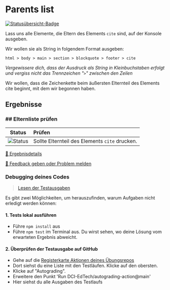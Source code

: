 # Parents list

[![Statusübersicht-Badge](../../blob/badges/.github/badges/autograding/badge.svg)](#Ergebnisse)

Lass uns alle Elemente, die Eltern des Elements `cite` sind, auf der Konsole ausgeben.

Wir wollen sie als String in folgendem Format ausgeben:

```
html > body > main > section > blockquote > footer > cite
```

_Vergewissere dich, dass der Ausdruck als String in Kleinbuchstaben erfolgt und vergiss nicht das Trennzeichen "`>`" zwischen den Zeilen_

Wir wollen, dass die Zeichenkette beim äußersten Elternteil des Elements cite beginnt, mit dem wir begonnen haben.

<!-- Extra: Kannst du auch die Klassen, die jeder Parent hat, in denselben String einfügen, zum Beispiel: `section.page > blockquote`. -->

[//]: # 'autograding info start'

## Ergebnisse

### ## Elternliste prüfen

|                               Status                                | Prüfen                                         |
| :-----------------------------------------------------------------: | :--------------------------------------------- |
| ![Status](../../blob/badges/.github/badges/autograding/status0.svg) | Sollte Elternteil des Elements `cite` drucken. |

[🔬 Ergebnisdetails](https://github.com/DigitalCareerInstitute/Browser-DOM-traversing-parents-list/actions)

[📢 Feedback geben oder Problem melden](https://docs.google.com/forms/d/e/1FAIpQLSfS8wPh6bCMTLF2wmjiE5_UhPiOEnubEwwPLN_M8zTCjx5qbg/viewform?usp=pp_url&entry.652569746=Browser-DOM-traversing-parents-list&entry.2115011968=https%3A%2F%2Fgithub.com%2FDigitalCareerInstitute%2FBrowser-DOM-traversing-parents-list)

### Debugging deines Codes

> [Lesen der Testausgaben](https://github.com/DCI-EdTech/autograding-setup/wiki/Reading-test-outputs)

Es gibt zwei Möglichkeiten, um herauszufinden, warum Aufgaben nicht erledigt werden können:

#### 1. Tests lokal ausführen

- Führe `npm install` aus
- Führe `npm test` im Terminal aus. Du wirst sehen, wo deine Lösung vom erwarteten Ergebnis abweicht.

#### 2. Überprüfen der Testausgabe auf GitHub

- Gehe auf die [Registerkarte Aktionen deines Übungsrepos](https://github.com/DigitalCareerInstitute/Browser-DOM-traversing-parents-list/actions)
- Dort siehst du eine Liste mit den Testläufen. Klicke auf den obersten.
- Klicke auf "Autograding".
- Erweitere den Punkt 'Run DCI-EdTech/autograding-action@main'
- Hier siehst du alle Ausgaben des Testlaufs

[//]: # 'autograding info end'
